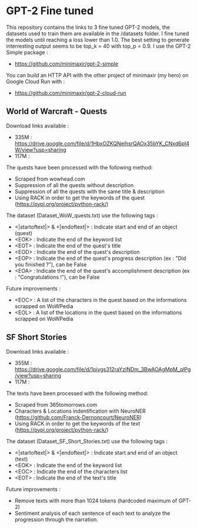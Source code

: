 # GPT-2 Fine tuned
This repository contains the links to 3 fine tuned GPT-2 models, the datasets used to train them are available in the /datasets folder. I fine tuned the models until reaching a loss lower than 1.0.
The best setting to generate interresting output seems to be top_k = 40 with top_p = 0.9.
I use the GPT-2 Simple package : 
- https://github.com/minimaxir/gpt-2-simple

You can build an HTTP API with the other project of minimaxir (my hero) on Google Cloud Run with : 
- https://github.com/minimaxir/gpt-2-cloud-run

## World of Warcraft - Quests
Download links available : 
- 335M : https://drive.google.com/file/d/1HbxOZKQNeihsrQAOx35bYK_CNxd6pI4W/view?usp=sharing
- 117M : 

The quests have been processed with the following method:
- Scraped from wowhead.com
- Suppression of all the quests without description
- Suppression of all the quests with the same title & description
- Using RACK in order to get the keywords of the quest (https://pypi.org/project/python-rack/)

The dataset (Dataset_WoW_quests.txt) use the following tags :
- \<|startoftext|\> & \<|endoftext|\> : Indicate start and end of an object (quest)
- \<EOK\> : Indicate the end of the keyword list
- \<EOT\> : Indicate the end of the quest's title
- \<EOD\> : Indicate the end of the quest's description
- \<EOP\> : Indicate the end of the quest's progress description (ex : "Did you finished ?"), can be False
- \<EOA\> : Indicate the end of the quest's accomplishment description (ex : "Congratulations !"), can be False
  
Future improvements :
- \<EOC\> : A list of the characters in the quest based on the informations scrapped on WoWPedia
- \<EOL\> : A list of the locations in the quest based on the informations scrapped on WoWPedia

## SF Short Stories
Download links available : 
- 355M : https://drive.google.com/file/d/1pivgs312raYzINDm_3BwAOAgMpM_qlPg/view?usp=sharing
- 117M : 

The texts have been processed with the following method:
- Scraped from 365tomorrows.com
- Characters & Locations indentification with NeuroNER (https://github.com/Franck-Dernoncourt/NeuroNER)
- Using RACK in order to get the keywords of the text (https://pypi.org/project/python-rack/)

The dataset (Dataset_SF_Short_Stories.txt) use the following tags :
- \<|startoftext|\> & \<|endoftext|\> : Indicate start and end of an object (text)
- \<EOK\> : Indicate the end of the keyword list
- \<EOC\> : Indicate the end of the characters list
- \<EOT\> : Indicate the end of the text's title

Future improvements :
- Remove texts with more than 1024 tokens (hardcoded maximum of GPT-2)
- Sentiment analysis of each sentence of each text to analyze the progression through the narration.
